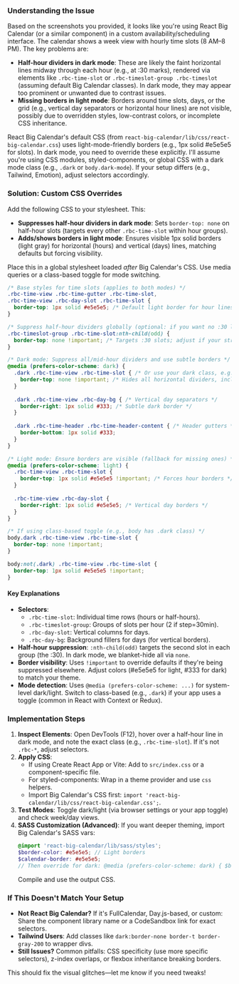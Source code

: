 ### Understanding the Issue
Based on the screenshots you provided, it looks like you're using React Big Calendar (or a similar component) in a custom availability/scheduling interface. The calendar shows a week view with hourly time slots (8 AM–8 PM). The key problems are:
- **Half-hour dividers in dark mode**: These are likely the faint horizontal lines midway through each hour (e.g., at :30 marks), rendered via elements like `.rbc-time-slot` or `.rbc-timeslot-group .rbc-timeslot` (assuming default Big Calendar classes). In dark mode, they may appear too prominent or unwanted due to contrast issues.
- **Missing borders in light mode**: Borders around time slots, days, or the grid (e.g., vertical day separators or horizontal hour lines) are not visible, possibly due to overridden styles, low-contrast colors, or incomplete CSS inheritance.

React Big Calendar's default CSS (from `react-big-calendar/lib/css/react-big-calendar.css`) uses light-mode-friendly borders (e.g., 1px solid #e5e5e5 for slots). In dark mode, you need to override these explicitly. I'll assume you're using CSS modules, styled-components, or global CSS with a dark mode class (e.g., `.dark` or `body.dark-mode`). If your setup differs (e.g., Tailwind, Emotion), adjust selectors accordingly.

### Solution: Custom CSS Overrides
Add the following CSS to your stylesheet. This:
- **Suppresses half-hour dividers in dark mode**: Sets `border-top: none` on half-hour slots (targets every other `.rbc-time-slot` within hour groups).
- **Adds/shows borders in light mode**: Ensures visible 1px solid borders (light gray) for horizontal (hours) and vertical (days) lines, matching defaults but forcing visibility.

Place this in a global stylesheet loaded *after* Big Calendar's CSS. Use media queries or a class-based toggle for mode switching.

```css
/* Base styles for time slots (applies to both modes) */
.rbc-time-view .rbc-time-gutter .rbc-time-slot,
.rbc-time-view .rbc-day-slot .rbc-time-slot {
  border-top: 1px solid #e5e5e5; /* Default light border for hour lines */
}

/* Suppress half-hour dividers globally (optional: if you want no :30 lines ever) */
.rbc-timeslot-group .rbc-time-slot:nth-child(odd) {
  border-top: none !important; /* Targets :30 slots; adjust if your structure differs */
}

/* Dark mode: Suppress all/mid-hour dividers and use subtle borders */
@media (prefers-color-scheme: dark) {
  .dark .rbc-time-view .rbc-time-slot { /* Or use your dark class, e.g., .dark-mode */
    border-top: none !important; /* Hides all horizontal dividers, including half-hours */
  }
  
  .dark .rbc-time-view .rbc-day-bg { /* Vertical day separators */
    border-right: 1px solid #333; /* Subtle dark border */
  }
  
  .dark .rbc-time-header .rbc-time-header-content { /* Header gutters */
    border-bottom: 1px solid #333;
  }
}

/* Light mode: Ensure borders are visible (fallback for missing ones) */
@media (prefers-color-scheme: light) {
  .rbc-time-view .rbc-time-slot {
    border-top: 1px solid #e5e5e5 !important; /* Forces hour borders */
  }
  
  .rbc-time-view .rbc-day-slot {
    border-right: 1px solid #e5e5e5; /* Vertical day borders */
  }
}

/* If using class-based toggle (e.g., body has .dark class) */
body.dark .rbc-time-view .rbc-time-slot {
  border-top: none !important;
}

body:not(.dark) .rbc-time-view .rbc-time-slot {
  border-top: 1px solid #e5e5e5 !important;
}
```

#### Key Explanations
- **Selectors**:
  - `.rbc-time-slot`: Individual time rows (hours or half-hours).
  - `.rbc-timeslot-group`: Groups of slots per hour (2 if step=30min).
  - `.rbc-day-slot`: Vertical columns for days.
  - `.rbc-day-bg`: Background fillers for days (for vertical borders).
- **Half-hour suppression**: `:nth-child(odd)` targets the second slot in each group (the :30). In dark mode, we blanket-hide all via `none`.
- **Border visibility**: Uses `!important` to override defaults if they're being suppressed elsewhere. Adjust colors (#e5e5e5 for light, #333 for dark) to match your theme.
- **Mode detection**: Uses `@media (prefers-color-scheme: ...)` for system-level dark/light. Switch to class-based (e.g., `.dark`) if your app uses a toggle (common in React with Context or Redux).

### Implementation Steps
1. **Inspect Elements**: Open DevTools (F12), hover over a half-hour line in dark mode, and note the exact class (e.g., `.rbc-time-slot`). If it's not `.rbc-*`, adjust selectors.
2. **Apply CSS**: 
   - If using Create React App or Vite: Add to `src/index.css` or a component-specific file.
   - For styled-components: Wrap in a theme provider and use `css` helpers.
   - Import Big Calendar's CSS first: `import 'react-big-calendar/lib/css/react-big-calendar.css';`.
3. **Test Modes**: Toggle dark/light (via browser settings or your app toggle) and check week/day views.
4. **SASS Customization (Advanced)**: If you want deeper theming, import Big Calendar's SASS vars:
   ```scss
   @import 'react-big-calendar/lib/sass/styles';
   $border-color: #e5e5e5; // Light borders
   $calendar-border: #e5e5e5;
   // Then override for dark: @media (prefers-color-scheme: dark) { $border-color: transparent; }
   ```
   Compile and use the output CSS.

### If This Doesn't Match Your Setup
- **Not React Big Calendar?** If it's FullCalendar, Day.js-based, or custom: Share the component library name or a CodeSandbox link for exact selectors.
- **Tailwind Users**: Add classes like `dark:border-none border-t border-gray-200` to wrapper divs.
- **Still Issues?** Common pitfalls: CSS specificity (use more specific selectors), z-index overlaps, or flexbox inheritance breaking borders.

This should fix the visual glitches—let me know if you need tweaks!